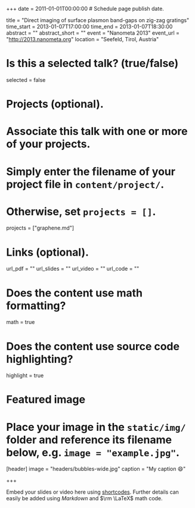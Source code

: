 +++
date = 2011-01-01T00:00:00  # Schedule page publish date.

title = "Direct imaging of surface plasmon band-gaps on zig-zag gratings"
time_start = 2013-01-07T17:00:00
time_end = 2013-01-07T18:30:00
abstract = ""
abstract_short = ""
event = "Nanometa 2013"
event_url = "http://2013.nanometa.org"
location = "Seefeld, Tirol, Austria"

# Is this a selected talk? (true/false)
selected = false

# Projects (optional).
#   Associate this talk with one or more of your projects.
#   Simply enter the filename of your project file in `content/project/`.
#   Otherwise, set `projects = []`.
projects = ["graphene.md"]

# Links (optional).
url_pdf = ""
url_slides = ""
url_video = ""
url_code = ""

# Does the content use math formatting?
math = true

# Does the content use source code highlighting?
highlight = true

# Featured image
# Place your image in the `static/img/` folder and reference its filename below, e.g. `image = "example.jpg"`.
[header]
image = "headers/bubbles-wide.jpg"
caption = "My caption :smile:"

+++

Embed your slides or video here using [shortcodes](https://sourcethemes.com/academic/post/writing-markdown-latex/). Further details can easily be added using *Markdown* and $\rm \LaTeX$ math code.
